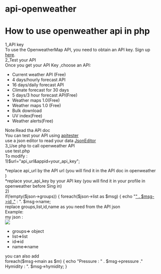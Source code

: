 # api-openweather
# How to use openweather api in php </br>
1_API key </br>
To use the OpenweatherMap API, you need to obtain an API key. Sign up <a href="https://home.openweathermap.org/users/sign_up">here</a>.</br>
2_Test your API </br>
Once you get your API Key ,choose an API:</br>
<ul>
<li>Current weather API (Free)</li>
<li>4 days/hourly forecast API</li>
<li>16 days/daily forecast API</li>
<li>Climate forecast for 30 days</li>
<li>5 days/3 hour forecast API(Free)</li>
<li>Weather maps 1.0(Free)</li>
<li>Weather maps 1.0 (Free)</li>
<li>Bulk download</li>
<li>UV index(Free)</li>
<li>Weather alerts(Free)</li>
</ul>
Note:Read tha API doc</br>
You can test your API using <a href="https://apitester.com/">apitester</a></br>
use a json editor to read your data <a href="https://jsoneditoronline.org">JsonEditor </a></br>
3_Use php to call openweather API</br>
use test.php</br>
To modify :</br>
1)$url="api_url&appid=your_api_key";</br>

*replace api_url by the API url (you will find it in the API doc in openweather )</br>
*replace your_api_key by your API key (you will find it in your profile in openweather before Sing in)</br>
2)</br>
if(!empty($json->groups)) {
foreach($json->list as $msg) {
    echo "<u>" . $msg->id ."</u> : ". $msg->name;</br>
  replace groups,list,id,name as you need from the API json </br>
  Example:</br>
  my json :</br>
  <img src="home/ghada/Images/json.png"></br>
  <ul>
  <li>groups=> object</li>
  <li>list=>list</li>
  <li>id=>id</li>
  <li>name=>name</li>
  </ul>
  you can also add</br>
  foreach($msg->main as $m) {
    echo "Pressure : " . $msg->pressure ."</br> Hymidity : ". $msg->hymidity;
    }
    
